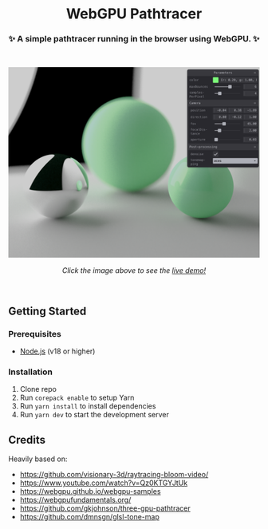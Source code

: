 
<h1 align="center">WebGPU Pathtracer</h1>
<h3 align="center">✨ A simple pathtracer running in the browser using WebGPU. ✨</h3>

<br>

<p align="center">
  <a href="https://webgpu-pathtracer.vercel.app/" target="_blank"><img  src="./screenshot.png" /></a>
</p>
<p align="middle">
  <i>Click the image above to see the <a href="https://webgpu-pathtracer.vercel.app/">live demo!</a></i>
</p>

<br>


## Getting Started

### Prerequisites

- [Node.js](https://nodejs.org/en/download/) (v18 or higher)

### Installation

1. Clone repo
2. Run `corepack enable` to setup Yarn
3. Run `yarn install` to install dependencies
4. Run `yarn dev` to start the development server

## Credits

Heavily based on:

- https://github.com/visionary-3d/raytracing-bloom-video/
- https://www.youtube.com/watch?v=Qz0KTGYJtUk
- https://webgpu.github.io/webgpu-samples
- https://webgpufundamentals.org/
- https://github.com/gkjohnson/three-gpu-pathtracer
- https://github.com/dmnsgn/glsl-tone-map
